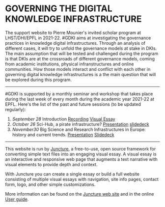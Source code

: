 # GOVERNING THE DIGITAL KNOWLEDGE INFRASTRUCTURE

The support website to Pierre Mounier's invited scholar program at LHST/DHI/EPFL in 2021-22. #GDKI aims at investigating the governance practices in knowledge digital infrastructures. Through an analysis of different cases, it will try to unfold the governance models at stake in DKIs. The main assumption that will be tested and challenged during the program is that DKIs are at the crossroads of different governance models, coming from academic institutions, physical infranstructures and online communities. How those models interact and conflict with each other in governing digital knowledge infrastructures is a the main question that will be explored during this program.

***

#GDKI is supported by a monthly seminar and workshop that takes place during the last week of every month during the academic year 2021-22 at EPFL. Here's the list of the past and future sessions (to be updated regularly):

1. *September 28* Introduction [Recording](https://tube.switch.ch/videos/FRrQfsEYpr) [Visual Essay](/introduction/)
2. *October 26* Sci-Hub, a pirate infrastructure? [Presentation](https://memento.epfl.ch/event/governing-digital-knowledge-infrastructures-sci-hu/) [slidedeck](https://github.com/piotrr70/GDKI/blob/1c3b7d54eef8965fa911cc18b84c32099f27aae3/scihub/SCI-HUB%20A%20PIRATE%20INFRASTRUCTURE_.pdf)
3. *November30* Big Science and Research Infrastructures in Europe: history and current trends. [Presentation](https://memento.epfl.ch/event/big-science-and-research-infrastructures-in-europe/) [Slidedeck](https://drive.google.com/file/d/1qpnS1eoBU3MVGzLJzlKqWJ6R7l2zJDUP/view?usp=sharing)

***

This website is run by [Juncture](https://juncture-digital.org), a free-to-use, open source framework for converting simple text files into an engaging visual essay. A visual essay is an interactive and responsive web page that augments a text narrative with visual elements to provide depth and context.

With Juncture you can create a single essay or build a full website consisting of multiple visual essays with navigation, site info pages, contact form, logo, and other simple customizations.

More information can be found on the [Juncture web site](https://juncture-digital.org) and in the online [User guide](https://github.com/JSTOR-Labs/juncture/wiki).
